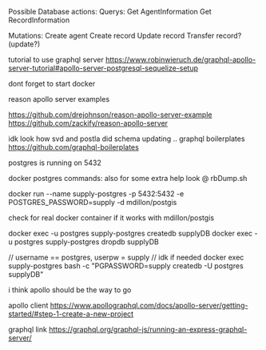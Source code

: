Possible Database actions:
Querys:
Get AgentInformation
Get RecordInformation



Mutations:
Create agent
Create record
Update record
Transfer record? (update?)




tutorial to use graphql server
https://www.robinwieruch.de/graphql-apollo-server-tutorial#apollo-server-postgresql-sequelize-setup

dont forget to start docker


reason apollo server examples

https://github.com/drejohnson/reason-apollo-server-example
https://github.com/zackify/reason-apollo-server


idk look how svd and postla did schema updating .. 
graphql boilerplates
https://github.com/graphql-boilerplates


postgres is running on 5432

docker postgres commands: 
also for some extra help look @ rbDump.sh

docker run --name supply-postgres -p 5432:5432 -e POSTGRES_PASSWORD=supply -d mdillon/postgis

check for real docker container if it works with mdillon/postgis

docker exec -u postgres supply-postgres createdb supplyDB
docker exec -u postgres supply-postgres dropdb supplyDB


// username == postgres, userpw = supply
// idk if needed
docker exec supply-postgres bash -c "PGPASSWORD=supply createdb -U postgres supplyDB"




i think apollo should be the way to go

apollo client
https://www.apollographql.com/docs/apollo-server/getting-started/#step-1-create-a-new-project

graphql link
https://graphql.org/graphql-js/running-an-express-graphql-server/

